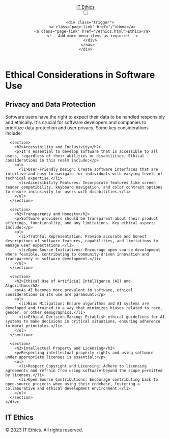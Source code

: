 <!DOCTYPE html>
<html lang="en">

<head>
  <meta charset="utf-8">
  <meta http-equiv="X-UA-Compatible" content="IE=edge">
  <meta name="viewport" content="width=device-width, initial-scale=1">
  <title>Ethical Considerations in Software Use</title>
  <link rel="stylesheet" href="/assets/main.css"> <!-- Link to your CSS file -->
</head>

<body>
  <header class="site-header" role="banner">
    <div class="wrapper">
      <a class="site-title" rel="author" href="/">IT Ethics</a>
      <nav class="site-nav">
        <input type="checkbox" id="nav-trigger" class="nav-trigger" />
        <label for="nav-trigger">
          <span class="menu-icon">
            <!-- Your menu icon -->
          </span>
        </label>

        <div class="trigger">
          <a class="page-link" href="/">Home</a>
          <a class="page-link" href="/ethics.html">Ethics</a>
          <!-- Add more menu items as required -->
        </div>
      </nav>
    </div>
  </header>

  <main class="page-content" aria-label="Content">
    <div class="wrapper">
      <h1>Ethical Considerations in Software Use</h1>
      <section>
        <h2>Privacy and Data Protection</h2>
        <p>Software users have the right to expect their data to be handled responsibly and ethically. It's crucial for software developers and companies to prioritize data protection and user privacy. Some key considerations include:</p>
      </section>

      <section>
        <h2>Accessibility and Inclusivity</h2>
        <p>It's essential to develop software that is accessible to all users, regardless of their abilities or disabilities. Ethical considerations in this realm include:</p>
        <ul>
          <li>User-Friendly Design: Create software interfaces that are intuitive and easy to navigate for individuals with varying levels of technical expertise.</li>
          <li>Accessibility Features: Incorporate features like screen reader compatibility, keyboard navigation, and color contrast options to ensure inclusivity for users with disabilities.</li>
        </ul>
      </section>

      <section>
        <h2>Transparency and Honesty</h2>
        <p>Software providers should be transparent about their product offerings, functionality, and any limitations. Key ethical aspects include:</p>
        <ul>
          <li>Truthful Representation: Provide accurate and honest descriptions of software features, capabilities, and limitations to manage user expectations.</li>
          <li>Open Source Initiatives: Encourage open-source development where feasible, contributing to community-driven innovation and transparency in software development.</li>
        </ul>
      </section>

      <section>
        <h2>Ethical Use of Artificial Intelligence (AI) and Algorithms</h2>
        <p>As AI becomes more prevalent in software, ethical considerations in its use are paramount:</p>
        <ul>
          <li>Bias Mitigation: Ensure algorithms and AI systems are developed and trained in a way that minimizes biases related to race, gender, or other demographics.</li>
          <li>Ethical Decision-Making: Establish ethical guidelines for AI systems to make decisions in critical situations, ensuring adherence to moral principles.</li>
        </ul>
      </section>

      <section>
        <h2>Intellectual Property and Licensing</h2>
        <p>Respecting intellectual property rights and using software under appropriate licenses is essential:</p>
        <ul>
          <li>Respect Copyright and Licensing: Adhere to licensing agreements and refrain from using software beyond the scope permitted by licenses.</li>
          <li>Open Source Contributions: Encourage contributing back to open-source projects when using their codebase, fostering a collaborative and ethical development environment.</li>
        </ul>
      </section>
    </div>
  </main>

  <footer class="site-footer">
    <div class="wrapper">
      <h2 class="footer-heading">IT Ethics</h2>
      <div class="footer-col-wrapper">
        <!-- Footer content -->
        <p>&copy; 2023 IT Ethics. All rights reserved.</p>
      </div>
    </div>
  </footer>

</body>

</html>

